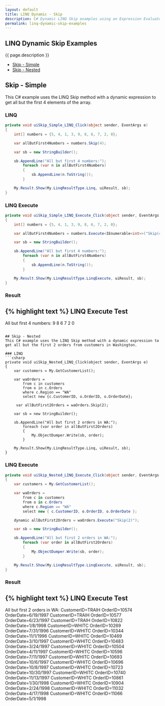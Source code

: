 ```yaml
---
layout: default
title: LINQ Dynamic - Skip
description: C# Dynamic LINQ Skip examples using an Expression Evaluator.
permalink: linq-dynamic-skip-examples
---
```




## LINQ Dynamic Skip Examples
{{ page.description }}

- [Skip - Simple](#skip---simple)
- [Skip - Nested](#skip---nested)

## Skip - Simple
This C# example uses the LINQ Skip method with a dynamic expression to get all but the first 4 elements of the array.

### LINQ
```csharp
private void uiSkip_Simple_LINQ_Click(object sender, EventArgs e)
{
	int[] numbers = {5, 4, 1, 3, 9, 8, 6, 7, 2, 0};

	var allButFirst4Numbers = numbers.Skip(4);

	var sb = new StringBuilder();

	sb.AppendLine("All but first 4 numbers:");
		foreach (var n in allButFirst4Numbers)
		{
			sb.AppendLine(n.ToString());
		}

	My.Result.Show(My.LinqResultType.Linq, uiResult, sb);
}
```

### LINQ Execute
```csharp
private void uiSkip_Simple_LINQ_Execute_Click(object sender, EventArgs e)
{
	int[] numbers = {5, 4, 1, 3, 9, 8, 6, 7, 2, 0};

	var allButFirst4Numbers = numbers.Execute<IEnumerable<int>>("Skip(4)");

	var sb = new StringBuilder();

	sb.AppendLine("All but first 4 numbers:");
		foreach (var n in allButFirst4Numbers)
		{
			sb.AppendLine(n.ToString());
		}

	My.Result.Show(My.LinqResultType.LinqExecute, uiResult, sb);
}
```

### Result
{% highlight text %}
LINQ Execute Test
------------------------------
All but first 4 numbers: 
9 
8 
6 
7 
2 
0

```

## Skip - Nested
This C# example uses the LINQ Skip method with a dynamic expression to get all but the first 2 orders from customers in Washington.

### LINQ
```csharp
private void uiSkip_Nested_LINQ_Click(object sender, EventArgs e)
{
	var customers = My.GetCustomerList();

	var waOrders =
		from c in customers
		from o in c.Orders
		where c.Region == "WA"
		select new {c.CustomerID, o.OrderID, o.OrderDate};

	 var allButFirst2Orders = waOrders.Skip(2);

	var sb = new StringBuilder();

	sb.AppendLine("All but first 2 orders in WA:");
		foreach (var order in allButFirst2Orders)
		{
			My.ObjectDumper.Write(sb, order);
		}

	My.Result.Show(My.LinqResultType.Linq, uiResult, sb);
}
```

### LINQ Execute
```csharp
private void uiSkip_Nested_LINQ_Execute_Click(object sender, EventArgs e)
{
	var customers = My.GetCustomerList();

	var waOrders =
		from c in customers
		from o in c.Orders
		where c.Region == "WA"
		select new { c.CustomerID, o.OrderID, o.OrderDate };

	dynamic allButFirst2Orders = waOrders.Execute("Skip(2)");

	var sb = new StringBuilder();

	sb.AppendLine("All but first 2 orders in WA:");
		foreach (var order in allButFirst2Orders)
		{
			My.ObjectDumper.Write(sb, order);
		}

	My.Result.Show(My.LinqResultType.LinqExecute, uiResult, sb);
}
```

### Result
{% highlight text %}
LINQ Execute Test
------------------------------
All but first 2 orders in WA:
CustomerID=TRAIH OrderID=10574 OrderDate=6/19/1997
CustomerID=TRAIH OrderID=10577 OrderDate=6/23/1997
CustomerID=TRAIH OrderID=10822 OrderDate=1/8/1998
CustomerID=WHITC OrderID=10269 OrderDate=7/31/1996
CustomerID=WHITC OrderID=10344 OrderDate=11/1/1996
CustomerID=WHITC OrderID=10469 OrderDate=3/10/1997
CustomerID=WHITC OrderID=10483 OrderDate=3/24/1997
CustomerID=WHITC OrderID=10504 OrderDate=4/11/1997
CustomerID=WHITC OrderID=10596 OrderDate=7/11/1997
CustomerID=WHITC OrderID=10693 OrderDate=10/6/1997
CustomerID=WHITC OrderID=10696 OrderDate=10/8/1997
CustomerID=WHITC OrderID=10723 OrderDate=10/30/1997
CustomerID=WHITC OrderID=10740 OrderDate=11/13/1997
CustomerID=WHITC OrderID=10861 OrderDate=1/30/1998
CustomerID=WHITC OrderID=10904 OrderDate=2/24/1998
CustomerID=WHITC OrderID=11032 OrderDate=4/17/1998
CustomerID=WHITC OrderID=11066 OrderDate=5/1/1998

```
